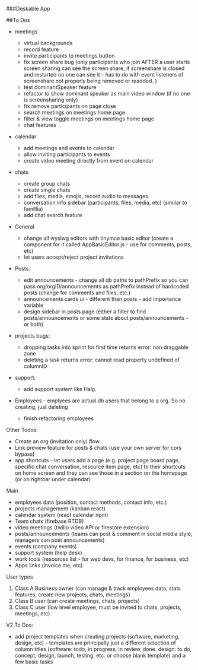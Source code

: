 ###Deskable App

##To Dos
- meetings
  - virtual backgrounds
  - record feature
  - invite participants to meetings button
  - fix screen share bug (only participants who join AFTER a user starts screen sharing can see the screen share, if screenshare is closed and restarted no one can see it - has to do with event listeners of screenshare not properly being removed or readded. )
  - test dominantSpeaker feature
  - refactor to show dominant speaker as main video window (if no one is screensharing only)
  - fix remove participants on page close
  - search meetings on meetings home page
  - filter & view toggle meetings on meetings home page
  - chat features

- calendar
  - add meetings and events to calendar
  - allow inviting participants to events
  - create video meeting directly from event on calendar

- chats
  - create group chats
  - create single chats
  - add files, media, emojis, record audio to messages
  - conversation info sidebar (participants, files, media, etc) (similar to famillia)
  - add chat search feature

- General
  - change all wysiwg editors with tinymce basic editor (create a component for it called AppBasicEditor.js - use for comments, posts, etc)
  - let users accept/reject project invitations

- Posts:
  - edit announcements - change all db paths to pathPrefix so you can pass org/orgID/announcements as pathPrefix instead of hardcoded posts (change for comments and files, etc.)
  - announcements cards ui - different than posts - add importance variable
  - design sidebar in posts page (either a filter to find posts/announcements or some stats about posts/announcements -  or both)

- projects bugs:
  - dropping tasks into sprint for first time returns error: non draggable zone
  - deleting a task returns error: cannot read property undefined of columnID

- support:
  - add support system like Halp.

- Employees - emplyees are actual db users that belong to a org. So no creating, just deleting
  - finish refactoring employees

Other Todos
- Create an org (invitation only) flow
- Link preview feature for posts & chats (use your own server for cors bypass)
- app shortcuts - let users add a page (e.g. project page board page, specific chat conversation, resource item page, etc) to their shortcuts on home screen and they can see those in a section on the homepage (or on rightbar under calendar)



Main
- employees data (position, contact methods, contact info, etc.)
- projects management (kanban react)
- calendar system (react calendar npm)
- Team chats (firebase RTDB)
- video meetings (twilio video API or firestore extension)
- posts/announcements (teams can post & comment in social media style, managers can post announcements)
- events (company events) 
- support system (help desk)
- work tools (resources list - for web devs, for finance, for business, etc)
- Apps links (invoice me, etc)

User types
1. Class A Business owner (can manage & track employees data, stats features, create new projects, chats, meetings)
2. Class B user (can create meetings, chats, projects)
3. Class C user (low level employee, must be invited to chats, projects, meetings, etc)


V2 To Dos:
- add project templates when creating projects (software, marketing, design, etc) - templates are principally just a different selection of column titles (software: todo, in progress, in review, done. design: to do, concept, design, launch, testing, etc. or choose blank template) and a few basic tasks